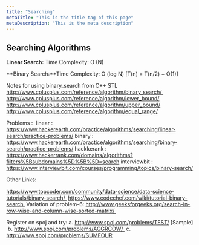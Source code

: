 ```yaml
---
title: "Searching"
metaTitle: "This is the title tag of this page"
metaDescription: "This is the meta description"
---
```


## Searching Algorithms
**Linear Search:** Time Complexity: O (N)

**Binary Search:**Time Complexity: O (log N) [T(n) = T(n/2) + O(1)]

Notes for using binary_search from C++ STL
http://www.cplusplus.com/reference/algorithm/binary_search/ 
http://www.cplusplus.com/reference/algorithm/lower_bound/
http://www.cplusplus.com/reference/algorithm/upper_bound/
http://www.cplusplus.com/reference/algorithm/equal_range/

Problems :
 linear : https://www.hackerearth.com/practice/algorithms/searching/linear-search/practice-problems/
binary : https://www.hackerearth.com/practice/algorithms/searching/binary-search/practice-problems/
hackkerank : https://www.hackerrank.com/domains/algorithms?filters%5Bsubdomains%5D%5B%5D=search
interviewbit : https://www.interviewbit.com/courses/programming/topics/binary-search/

Other Links:

https://www.topcoder.com/community/data-science/data-science-tutorials/binary-search/ 
https://www.codechef.com/wiki/tutorial-binary-search 
Variation of problem-6:  http://www.geeksforgeeks.org/search-in-row-wise-and-column-wise-sorted-matrix/ 

Register on spoj and try:
a. http://www.spoj.com/problems/TEST/ [Sample]
 b. http://www.spoj.com/problems/AGGRCOW/ 
c. http://www.spoj.com/problems/SUMFOUR
